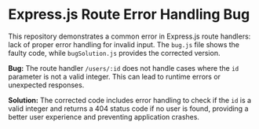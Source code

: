 # Express.js Route Error Handling Bug

This repository demonstrates a common error in Express.js route handlers:  lack of proper error handling for invalid input.  The `bug.js` file shows the faulty code, while `bugSolution.js` provides the corrected version.

**Bug:** The route handler `/users/:id` does not handle cases where the `id` parameter is not a valid integer. This can lead to runtime errors or unexpected responses.

**Solution:** The corrected code includes error handling to check if the `id` is a valid integer and returns a 404 status code if no user is found, providing a better user experience and preventing application crashes.